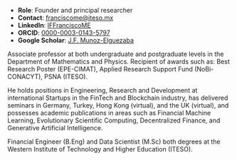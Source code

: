 
- **Role**: Founder and principal researcher 
- **Contact**: franciscome@iteso.mx
- **LinkedIn**: [IFFranciscoME](https://www.linkedin.com/in/iffranciscome/)
- **ORCID**: [0000-0003-0143-5797](https://orcid.org/my-orcid?orcid=0000-0003-0143-5797)
- **Google Scholar**: [J.F. Munoz-Elguezaba](https://scholar.google.com/citations?user=YCYZYS0AAAAJ&hl=es)

Associate professor at both undergraduate and postgraduate levels in the Department of Mathematics and Physics. Recipient of awards such as: Best Research Poster (EPE-CIMAT), Applied Research Support Fund (NoBi-CONACYT), PSNA (ITESO). 

He holds positions in Engineering, Research and Development at international Startups in the FinTech and Blockchain industry, has delivered seminars in Germany, Turkey, Hong Kong (virtual), and the UK (virtual), and possesses academic publications in areas such as Financial Machine Learning, Evolutionary Scientific Computing, Decentralized Finance, and Generative Artificial Intelligence. 

Financial Engineer (B.Eng) and Data Scientist (M.Sc) both degrees at the Western Institute of Technology and Higher Education (ITESO).